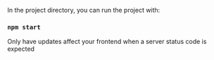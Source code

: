 In the project directory, you can run the project with:

### `npm start`

Only have updates affect your frontend when a server status code is expected
